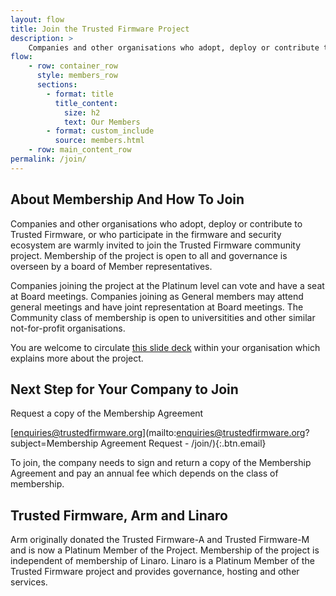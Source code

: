 ```yaml
---
layout: flow
title: Join the Trusted Firmware Project
description: >
    Companies and other organisations who adopt, deploy or contribute to Trusted Firmware, or who participate in the firmware and security ecosystem are warmly invited to join the Trusted Firmware community project. Membership of the project is open to all and governance is overseen by a board of Member representatives.
flow:
    - row: container_row
      style: members_row
      sections:
        - format: title
          title_content:
            size: h2
            text: Our Members
        - format: custom_include
          source: members.html
    - row: main_content_row
permalink: /join/
---
```

## About Membership And How To Join

Companies and other organisations who adopt, deploy or contribute to Trusted Firmware, or who participate in the firmware and security ecosystem are warmly invited to join the Trusted Firmware community project. Membership of the project is open to all and governance is overseen by a board of Member representatives.

Companies joining the project at the Platinum level can vote and have a seat at Board meetings. Companies joining as General members may attend general meetings and have joint representation at Board meetings. The Community class of membership is open to universitities and other similar not-for-profit organisations.

You are welcome to circulate [this slide deck](/docs/TrustedFirmwareJoinDeck_2019.pdf) within your organisation which explains more about the project.

## Next Step for Your Company to Join

Request a copy of the Membership Agreement

[enquiries@trustedfirmware.org](mailto:enquiries@trustedfirmware.org?subject=Membership Agreement Request - /join/){:.btn.email}

To join, the company needs to sign and return a copy of the Membership Agreement and pay an annual fee which depends on the class of membership.

## Trusted Firmware, Arm and Linaro

Arm originally donated the Trusted Firmware-A and Trusted Firmware-M and is now a Platinum Member of the Project. Membership of the project is independent of membership of Linaro. Linaro is a Platinum Member of the Trusted Firmware project and provides governance, hosting and other services.
